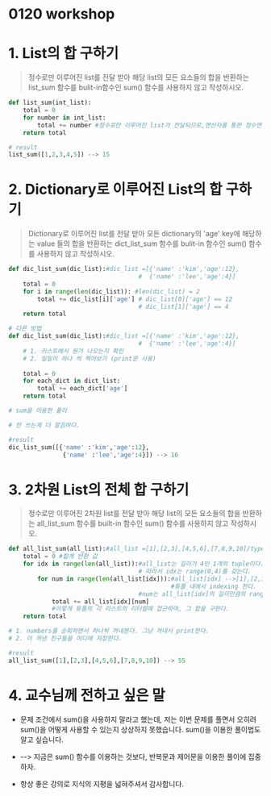 # 0120 workshop



# 1. List의 합 구하기

> 정수로만 이루어진 list를 전달 받아 해당 list의 모든 요소들의 합을 반환하는 list_sum 함수를 bulit-in함수인 sum() 함수를 사용하지 않고 작성하시오.

```python
def list_sum(int_list):
    total = 0
    for number in int_list:
        total += number #정수로만 이루어진 list가 전달되므로,연산자를 통한 정수연산이 된다.
    return total
```

```python
# result
list_sum([1,2,3,4,5]) --> 15
```



# 2. Dictionary로 이루어진 List의 합 구하기

> Dictionary로 이루어진 list를 전달 받아 모든 dictionary의 'age' key에 해당하는 value 들의 합을 반환하는 dict_list_sum 함수를 bulit-in 함수인 sum() 함수를 사용하지 않고 작성하시오.

```python
def dic_list_sum(dic_list):#dic_list =[{'name' :'kim','age':12}, 
    								#  {'name' :'lee','age':4}]
    total = 0
    for i in range(len(dic_list)): #len(dic_list) = 2
        total += dic_list[i]['age'] # dic_list[0]['age'] == 12
        							# dic_list[1]['age'] == 4
    return total
```

```python
# 다른 방법
def dic_list_sum(dic_list):#dic_list =[{'name' :'kim','age':12}, 
    								#  {'name' :'lee','age':4}]
    # 1. 리스트에서 뭔가 나오는지 확인
	# 2. 일일이 하나 씩 찍어보기 (print문 사용)
      
    total = 0
    for each_dict in dict_list:
        total += each_dict['age']
    return total
```

```python
# sum을 이용한 풀이

# 안 쓰는게 더 깔끔하다.
```



```python
#result
dic_list_sum([{'name' :'kim','age':12},
               {'name' :'lee','age':4}]) --> 16
```





# 3. 2차원 List의 전체 합 구하기

> 정수로만 이루어진 2차원 list를 전달 받아 해당 list의 모든 요소들의 합을 반환하는 all_list_sum 함수를 built-in 함수인 sum() 함수를 사용하지 않고 작성하시오.

```python
def all_list_sum(all_list):#all_list =[1],[2,3],[4,5,6],[7,8,9,10]/type :tuple
    total = 0 #합계 반환 값
    for idx in range(len(all_list)):#all_list는 길이가 4인 1개의 tuple이다.
        							# 따라서 idx는 range(0,4)를 갖는다.
        for num in range(len(all_list[idx])):#all_list[idx] -->[1],[2,3]...
            								 #튜플 내에서 indexing 한다.
                					#num는 all_list[idx]의 길이만큼의 range를 갖는다
            total += all_list[idx][num] 
            #이렇게 튜플의 각 리스트의 리터럴에 접근하여, 그 합을 구한다.
    return total

# 1. numbers를 순회하면서 하나씩 꺼내본다. 그냥 꺼내서 print한다.
# 2. 이 꺼낸 친구들을 어디에 저장한다.
```

```python
#result
all_list_sum([1],[2,3],[4,5,6],[7,8,9,10]) --> 55
```





# 4. 교수님께 전하고 싶은 말

* 문제 조건에서 sum()을 사용하지 말라고 했는데, 저는 이번 문제를 풀면서 오히려 sum()을 어떻게 사용할 수 있는지 상상하지 못했습니다.  sum()을 이용한 풀이법도 알고 싶습니다.
* --> 지금은 sum() 함수를 이용하는 것보다, 반복문과 제어문을 이용한 풀이에 집중하자.



* 항상 좋은 강의로 지식의 지평을 넓혀주셔서 감사합니다.